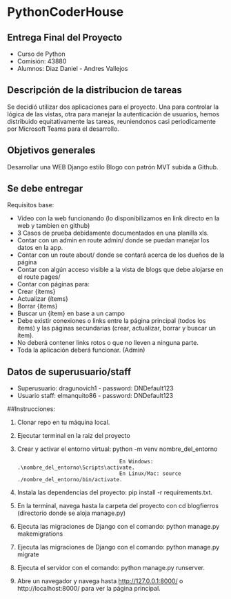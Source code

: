 # PythonCoderHouse

## Entrega Final del Proyecto  

- Curso de Python 
- Comisión: 43880
- Alumnos: Diaz Daniel - Andres Vallejos

## Descripción de la distribucion de tareas

Se decidió utilizar dos aplicaciones para el proyecto. Una para controlar la lógica de las vistas, otra para manejar la autenticación de usuarios,
hemos distribuido equitativamente las tareas, reuniendonos casi periodicamente por Microsoft Teams para el desarrollo.


## Objetivos generales

Desarrollar una WEB Django estilo Blogo con patrón MVT subida a Github.

## Se debe entregar
Requisitos base: 

- Video con la web funcionando (lo disponibilizamos en link directo en la web y tambien en github)
- 3 Casos de prueba debidamente documentados en una planilla xls.
- Contar con un admin en route admin/ donde se puedan manejar los datos en la app.
- Contar con un route about/ donde se contará acerca de los dueños de la página
- Contar con algún acceso visible a la vista de blogs que debe alojarse en el route pages/
- Contar con páginas para:
- Crear {ítems}
- Actualizar {ítems}
- Borrar {ítems}
- Buscar un {ítem} en base a un campo
- Debe existir conexiones o links entre la página principal (todos los ítems) y las páginas secundarias (crear, actualizar, borrar y buscar un ítem).
- No deberá contener links rotos o que no lleven a ninguna parte.
- Toda la aplicación deberá funcionar. (Admin)

## Datos de superusuario/staff
- Superusuario: dragunovich1 - password: DNDefault123
- Usuario staff: elmanquito86 - password: DNDefault123

##Instrucciones:

1. Clonar repo en tu máquina local.

2. Ejecutar terminal en la raiz del proyecto

3. Crear y activar el entorno virtual:	python -m venv nombre_del_entorno
										
										En Windows: .\nombre_del_entorno\Scripts\activate.
										En Linux/Mac: source ./nombre_del_entorno/bin/activate.

    
4. Instala las dependencias del proyecto: pip install -r requirements.txt.

5. En la terminal, navega hasta la carpeta del proyecto con cd blogfierros (directorio donde se aloja manage.py)

6. Ejecuta las migraciones de Django con el comando: python manage.py makemigrations

7. Ejecuta las migraciones de Django con el comando: python manage.py migrate

8. Ejecuta el servidor con el comando: python manage.py runserver.

9. Abre un navegador y navega hasta http://127.0.0.1:8000/ o http://localhost:8000/ para ver la página principal.
